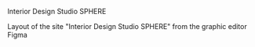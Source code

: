 Interior Design Studio SPHERE

Layout of the site "Interior Design Studio SPHERE" from the graphic editor Figma 
